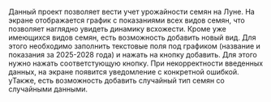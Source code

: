 Данный проект позволяет вести учет урожайности семян на Луне. На экране отображается график с показаниями всех видов семян, что позволяет наглядно увидеть динамику всхожести.
Кроме уже имеющихся видов семян, есть возможность добавить новый вид. Для этого необходимо заполнить текстовые поля под графиком (название и показания за 2025-2028 года) и нажать на кнопку добавить. Для этого нужно нажать соответстующую кнопку. При некорректности введенных данных, на экране появится уведомление с конкретной ошибкой. уТакже, есть возможность добавить случайный тип семян со случайными данными. 
